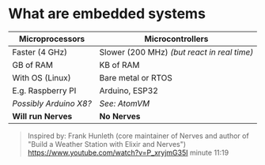 # What are embedded systems

| Microprocessors           | Microcontrollers   |
|---------------------------|--------------------|
| Faster (4 GHz)            | Slower (200 MHz) _(but react in real time)_ <!-- .element class="text-lg"-->|
| GB of RAM                 | KB of RAM          |
| With OS (Linux)           | Bare metal or RTOS |
| E.g. Raspberry PI         | Arduino, ESP32     |
|   _Possibly Arduino X8?_  | _See: AtomVM_      |
| **Will run Nerves**       | **No Nerves**      |

> Inspired by: Frank Hunleth (core maintainer of Nerves 
and author of "Build a Weather Station with Elixir and Nerves") <!-- .element class="text-lg" --> \
> https://www.youtube.com/watch?v=P_xryjmG35I minute 11:19